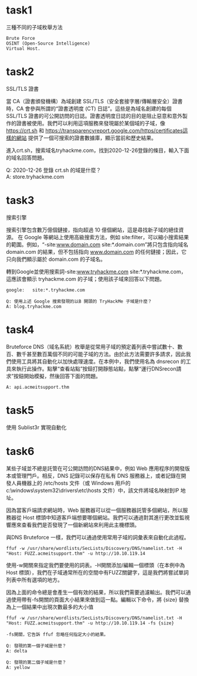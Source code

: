 # task1

三種不同的子域枚舉方法
```
Brute Force
OSINT (Open-Source Intelligence)
Virtual Host.
```
# task2

SSL/TLS 證書

當 CA（證書頒發機構）為域創建 SSL/TLS（安全套接字層/傳輸層安全）證書時，CA 會參與所謂的“證書透明度 (CT) 日誌”。這些是為域名創建的每個 SSL/TLS 證書的可公開訪問的日誌。證書透明度日誌的目的是阻止惡意和意外製作的證書被使用。我們可以利用這項服務來發現屬於某個域的子域，像 https://crt.sh 和 https://transparencyreport.google.com/https/certificates這樣的網站 提供了一個可搜索的證書數據庫，顯示當前和歷史結果。



進入crt.sh，搜索域名tryhackme.com，找到2020-12-26登錄的條目，輸入下面的域名回答問題。

Q: 2020-12-26 登錄 crt.sh 的域是什麼？   
A: store.tryhackme.com   

# task3
搜索引擎

搜索引擎包含數万億個鏈接，指向超過 10 億個網站，這是尋找新子域的絕佳資源。 在 Google 等網站上使用高級搜索方法，例如 site:filter，可以縮小搜索結果的範圍。例如，“-site:www.domain.com site:*.domain.com”將只包含指向域名 domain.com 的結果，但不包括指向 www.domain.com 的任何鏈接；因此，它只向我們顯示屬於 domain.com 的子域名。



轉到Google並使用搜索詞-site:www.tryhackme.com site:*.tryhackme.com，這應該會顯示 tryhackme.com 的子域；使用該子域來回答以下問題。

```
google:   site:*.tryhackme.com
```
```
Q: 使用上述 Google 搜索發現的以B 開頭的 TryHackMe 子域是什麼？    
A: blog.tryhackme.com
```

# task4
Bruteforce DNS（域名系統）枚舉是從常用子域的預定義列表中嘗試數十、數百、數千甚至數百萬個不同的可能子域的方法。由於此方法需要許多請求，因此我們使用工具將其自動化以加快處理速度。在本例中，我們使用名為 dnsrecon 的工具來執行此操作。點擊“查看站點”按鈕打開靜態站點，點擊“運行DNSrecon請求”按鈕開始模擬，然後回答下面的問題。
```
A: api.acmeitsupport.thm
```

# task5
使用 Sublist3r 實現自動化
# task6
某些子域並不總是託管在可公開訪問的DNS結果中，例如 Web 應用程序的開發版本或管理門戶。相反，DNS 記錄可以保存在私有 DNS 服務器上，或者記錄在開發人員機器上的 /etc/hosts 文件（或 Windows 用戶的 c:\windows\system32\drivers\etc\hosts 文件）中，該文件將域名映射到IP 地址。 


因為當客戶端請求網站時，Web 服務器可以從一個服務器託管多個網站，所以服務器從 Host 標頭中知道客戶端想要哪個網站。我們可以通過對其進行更改並監視響應來查看我們是否發現了一個新網站來利用此主機標頭。



與DNS Bruteforce 一樣，我們可以通過使用常用子域的詞彙表來自動化此過程。


```
ffuf -w /usr/share/wordlists/SecLists/Discovery/DNS/namelist.txt -H "Host: FUZZ.acmeitsupport.thm" -u http://10.10.119.14
```
使用-w開關來指定我們要使用的詞表。-H開關添加/編輯一個標頭（在本例中為 Host 標頭），我們在子域通常所在的空間中有FUZZ關鍵字，這是我們將嘗試單詞列表中所有選項的地方。

因為上面的命令總是會產生一個有效的結果，所以我們需要過濾輸出。我們可以通過使用帶有-fs開關的頁面大小結果來做到這一點。編輯以下命令，將 {size} 替換為上一個結果中出現次數最多的大小值


```
ffuf -w /usr/share/wordlists/SecLists/Discovery/DNS/namelist.txt -H "Host: FUZZ.acmeitsupport.thm" -u http://10.10.119.14 -fs {size}

-fs開關，它告訴 ffuf 忽略任何指定大小的結果。
```


```
Q: 發現的第一個子域是什麼？
A: delta

Q: 發現的第二個子域是什麼？
A: yellow

```